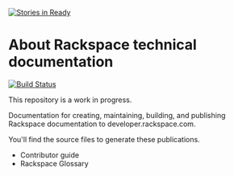 [![Stories in Ready](https://badge.waffle.io/rackerlabs/docs-rackspace.png?label=ready&title=Ready)](https://waffle.io/rackerlabs/docs-rackspace)
# About Rackspace technical documentation

[![Build Status](https://travis-ci.org/rackerlabs/docs-rackspace.svg?branch=master)](https://travis-ci.org/rackerlabs/docs-rackspace)

This repository is a work in progress.

Documentation for creating, maintaining, building, and publishing Rackspace documentation to developer.rackspace.com.

You'll find the source files to generate these publications.

* Contributor guide
* Rackspace Glossary
